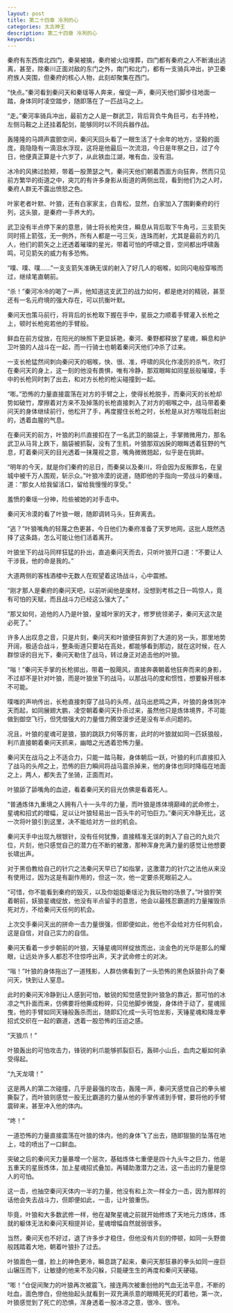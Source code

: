 ```yaml
---
layout: post
title: 第二十四章 冷冽的心
categories: 太古神王
description: 第二十四章 冷冽的心
keywords:
---
```


秦府有东西南北四门，秦昊被擒，秦府被火焰埋葬，四门都有秦府之人不断涌出逃离，甚至，除秦川正面对敌的东门之外，南门和北门，都有一支骑兵冲出，护卫秦府族人突围，但秦府的核心人物，此刻却聚集在西门。

“快点。”秦河看到秦问天和秦瑶等人奔来，催促一声，秦问天他们脚步往地面一踏，身体同时凌空踏步，随即落在了一匹战马之上。

“走。”秦河率骑兵冲出，最前方之人是一群武卫，背后背负牛角巨弓，右手持枪，左侧马鞍之上还挂着配剑，能够同时以不同兵器作战。

轰隆隆的马蹄声震颤空间，秦问天回头看了一眼生活了十余年的地方，坚毅的面庞，竟隐隐有一滴泪水浮现，这将是他最后一次流泪，今日是年祭之日，过了今日，他便真正算是十六岁了，从此铁血江湖，唯有血，没有泪。

冰冷的风拂过脸颊，带着一股萧瑟之气，秦问天他们朝着西面方向狂奔，然而只见前方繁华的街道之中，突兀的有许多身影从街道的两侧出现，看到他们为之人时，秦府人群无不露出愤怒之色。

叶家老者叶默、叶狼，还有白家家主，白青松，显然，白家加入了围剿秦府的行列，这头狼，是秦府一手养大的。

武卫没有半点停下来的意思，骑士将长枪夹住，瞬息从背后取下牛角弓，三支箭矢同时搭上箭弦，无一例外，所有人都是一弓三矢，连珠而射，尤其是最前方的几人，他们的箭矢之上还透着璀璨的星光，带着可怕的呼啸之音，空间都出呼啸轰鸣，可见箭矢的威力有多恐怖。

“噗、噗、噗……”一支支箭矢准确无误的射入了好几人的咽喉，如同闪电般穿喉而过，继续笔直朝前。

“杀！”秦河冷冷的喝了一声，他知道这支武卫的战力如何，都是绝对的精锐，甚至还有一名元府境的强大存在，可以抗衡叶默。

秦问天也策马前行，将背后的长枪取下握在手中，星辰之力顺着手臂灌入长枪之上，顿时长枪宛若他的手臂般。

鲜血在前方绽放，在阳光的映照下更显妖艳，秦河、秦野都释放了星魂，瞬息和护卫叶狼的人战斗在一起，而一行骑士也朝着秦问天他们冲杀了过来。

一支长枪猛然间刺向秦问天的咽喉，快、很、准，呼啸的风化作凌厉的杀气，吹打在秦问天的身上，这一刻的他没有畏惧，唯有冷静，那双眼眸如同星辰般璀璨，手中的长枪同时刺了出去，和对方长枪的枪尖碰撞到一起。

“嘭。”恐怖的力量直接震荡在对方的手臂之上，使得长枪脱手，而秦问天的长枪却势如破竹，摩擦着对方来不及掉落的长枪直接刺入了对方的咽喉之中，战马带着秦问天的身体继续前行，他松开了手，再度握住长枪之时，长枪是从对方喉咙后射出的，透着血腥的气息。

在秦问天的前方，叶狼的利爪直接扣在了一名武卫的脑袋上，手掌微微用力，那名武卫从马背上跌下，脑袋被抓裂，没有了生机，叶狼那双凶戾的眼眸透着狂野的气息，盯着秦问天的目光透着一抹蔑视之意，嘴角微微翘起，似乎是在挑衅。

“明年的今天，就是你们秦府的忌日，而秦昊以及秦川，将会因为反叛罪名，在皇城中被千万人围观，斩示众。”叶狼冷漠的说道，随即他的手指向一旁战斗的秦瑶，道：“那女人给我留活口，留给我慢慢的享受。”

羞愤的秦瑶一分神，险些被她的对手击中。

秦问天冷漠的看了叶狼一眼，随即调转马头，狂奔离去。

“逃？”叶狼嘴角的轻蔑之色更甚，今日他们为秦府准备了天罗地网，这批人既然选择了这条路，怎么可能让他们活着离开。

叶狼坐下的战马同样狂猛的扑出，直追秦问天而去，只听叶狼开口道：“不要让人干涉我，他的命是我的。”

大道两侧的客栈酒楼中无数人在观望着这场战斗，心中震撼。

“刚才那人是秦府的秦问天吧，以前听闻他是废材，没想到考核之日一鸣惊人，竟有可怕的天赋，而且战斗力已经这么强大了。”

“那又如何，追他的人乃是叶狼，皇城叶家的天才，修罗统领弟子，秦问天这次是必死了。”

许多人出叹息之音，只是片刻，秦问天和叶狼便狂奔到了大道的另一头，那里地势开阔，极适合战斗，整条街道只要站在高处，都能够看到那边，就在这时候，在人群惊讶的目光下，秦问天勒住了战马，转过身正对追击他的叶狼。

“嗡！”秦问天手掌的长枪掷出，带着一股飓风，直接奔袭朝着他狂奔而来的身影，不过却不是针对叶狼，而是叶狼坐下的战马，以那战马的度和惯性，想要躲开根本不可能。

噗嗤的声响传出，长枪直接刺穿了战马的头颅，战马出悲鸣之声，叶狼的身体则冲天而起，如同展翅大鹏，凌空朝着秦问天扑杀过来，虽然他只是炼体境界，不可能做到御空飞行，但凭借强大的力量借力腾空漫步还是没有半点问题的。

况且，叶狼的星魂可是狼，狼的跳跃力何等厉害，此时的叶狼就如同一匹妖狼般，利爪直接朝着秦问天抓来，幽暗之光透着恐怖力量。

秦问天在战马之上不适合力，只能一踏马鞍，身体朝后一跃，叶狼的利爪直接扣入了战马的头颅之上，恐怖的巨力瞬间将战马震杀掉来，他的身体也同时降临在地面之上，两人，都失去了坐骑，正面而对。

叶狼舔了舔嘴角的血迹，看着秦问天的目光仿佛是看着死人。

“普通炼体九重境之人拥有八十一头牛的力量，而叶狼是炼体境巅峰的武命修士，星魂和招式的增幅，足以让叶狼轻易出一百头牛的可怕巨力。”秦问天冷静无比，这一次将叶狼引到这里，决不能给对方一丝的机会。

秦问天手中出现九根银针，没有任何犹豫，直接精准无误的刺入了自己的九处穴位，片刻，他只感觉自己的潜力在不断的被激，那种浑身充满力量的感觉让他想要长啸出声。

对于黑伯教给自己的针穴之法秦问天早已了如指掌，这激潜力的针穴之法他从来没有使用过，因为这是有副作用的，但这一次，他一定要杀死眼前之人。

“可惜，你不能看到秦府的毁灭，以及你姐姐秦瑶沦为我玩物的场景了。”叶狼狞笑着朝前，妖狼星魂绽放，他没有半点留手的意思，他会以最残忍霸道的力量摧毁杀死对方，不给秦问天任何的机会。

上次交手秦问天出的拼命一击力量很强，但即便如此，他也不会给对方任何机会，这是自信，对自己实力的自信。

秦问天看着一步步朝前的叶狼，天锤星魂同样绽放而出，淡金色的光华是那么的耀眼，让远处许多人都忍不住惊呼出声，天才武命修士的对决。

“嗡！”叶狼的身体拖出了一道残影，人群仿佛看到了一头恐怖的黑色妖狼扑向了秦问天，快到让人窒息。

此时的秦问天冷静到让人感到可怕，敏锐的知觉感觉到叶狼急的靠近，那可怕的冰凉之气扑面而来，仿佛要将他撕成粉碎，只见他脚步微旋，身体终于动了，星魂摇曳，他的手臂如同天锤般轰杀而出，随即幻化成一头可怕龙影，天锤星魂和降龙拳招式交织在一起的霸道，透着一股恐怖的压迫之感。

“天狼爪！”

叶狼轰出的可怕攻击力，锋锐的利爪能够抓裂巨石，轰碎小山丘，血肉之躯如何承受得起。

“九天龙啸！”

这是两人的第二次碰撞，几乎是最强的攻击，轰隆一声，秦问天感觉自己的拳头被撕裂了，而叶狼则感觉一股无比霸道的力量从他的手掌传递到手臂，要将他的手臂震碎来，甚至冲入他的体内。

“咚！”

一道恐怖的力量直接震荡在叶狼的体内，他的身体飞了出去，随即狠狠的坠落在地上，哇的喷出了一口鲜血。

突破之后的秦问天力量暴增一个层次，基础炼体七重便是四十九头牛之巨力，他是五重天的星辰炼体，加上星魂招式叠加，再辅助激潜力之法，这一击出的力量是惊人的可怕。

这一击，也抽空秦问天体内一半的力量，他没有和上次一样全力一击，因为那样的话他会失去战斗力，但即便如此，一击，让叶狼重伤。

毕竟，叶狼和大多数武修一样，他在凝聚星魂之前就开始修炼了天地元力炼体，炼就的躯体无法和秦问天相提并论，星魂增幅自然就弱很多。

当然，秦问天也不好过，退了许多步才稳住，但他没有片刻的停顿，如同一头野兽般践踏着大地，朝着叶狼扑了过去。

叶狼面色一僵，脸上的神色更冷，瞬息跳了起来，秦问天那狂暴的拳头如同一座巨山辗压而下，让敏捷的他来不及闪躲，只能硬生生的再度和秦问天硬碰。

“嘭！”仓促间聚力的叶狼再次被震飞，接连两次被重创他的气血无法平息，不断的吐血，面色惨白，但他抬起头就看到一双充满杀意的眼睛死死的盯着他，第一次，叶狼感觉到了死亡的恐惧，浑身透着一股冰凉之意，很冷、很冷。
